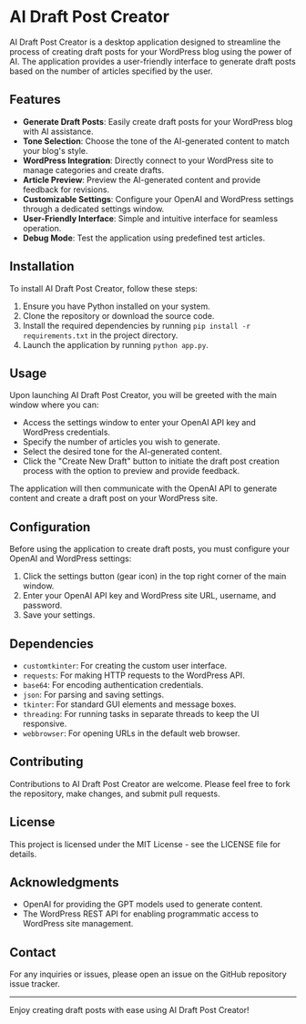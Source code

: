 # AI Draft Post Creator

AI Draft Post Creator is a desktop application designed to streamline the process of creating draft posts for your WordPress blog using the power of AI. The application provides a user-friendly interface to generate draft posts based on the number of articles specified by the user.

## Features

- **Generate Draft Posts**: Easily create draft posts for your WordPress blog with AI assistance.
- **Tone Selection**: Choose the tone of the AI-generated content to match your blog's style.
- **WordPress Integration**: Directly connect to your WordPress site to manage categories and create drafts.
- **Article Preview**: Preview the AI-generated content and provide feedback for revisions.
- **Customizable Settings**: Configure your OpenAI and WordPress settings through a dedicated settings window.
- **User-Friendly Interface**: Simple and intuitive interface for seamless operation.
- **Debug Mode**: Test the application using predefined test articles.

## Installation

To install AI Draft Post Creator, follow these steps:

1. Ensure you have Python installed on your system.
2. Clone the repository or download the source code.
3. Install the required dependencies by running `pip install -r requirements.txt` in the project directory.
4. Launch the application by running `python app.py`.

## Usage

Upon launching AI Draft Post Creator, you will be greeted with the main window where you can:

- Access the settings window to enter your OpenAI API key and WordPress credentials.
- Specify the number of articles you wish to generate.
- Select the desired tone for the AI-generated content.
- Click the "Create New Draft" button to initiate the draft post creation process with the option to preview and provide feedback.

The application will then communicate with the OpenAI API to generate content and create a draft post on your WordPress site.

## Configuration

Before using the application to create draft posts, you must configure your OpenAI and WordPress settings:

1. Click the settings button (gear icon) in the top right corner of the main window.
2. Enter your OpenAI API key and WordPress site URL, username, and password.
3. Save your settings.

## Dependencies

- `customtkinter`: For creating the custom user interface.
- `requests`: For making HTTP requests to the WordPress API.
- `base64`: For encoding authentication credentials.
- `json`: For parsing and saving settings.
- `tkinter`: For standard GUI elements and message boxes.
- `threading`: For running tasks in separate threads to keep the UI responsive.
- `webbrowser`: For opening URLs in the default web browser.

## Contributing

Contributions to AI Draft Post Creator are welcome. Please feel free to fork the repository, make changes, and submit pull requests.

## License

This project is licensed under the MIT License - see the LICENSE file for details.

## Acknowledgments

- OpenAI for providing the GPT models used to generate content.
- The WordPress REST API for enabling programmatic access to WordPress site management.

## Contact

For any inquiries or issues, please open an issue on the GitHub repository issue tracker.

---

Enjoy creating draft posts with ease using AI Draft Post Creator!
